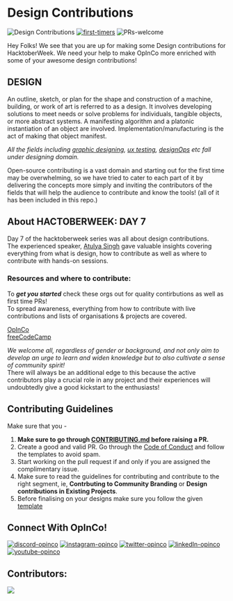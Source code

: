 
# Design Contributions

![Design Contributions](https://user-images.githubusercontent.com/71915346/195818591-1e0bf619-9c90-4272-ab8c-6394fb0ce693.png)
[![first-timers](https://img.shields.io/badge/first--timers-friendly-blue.svg?style=flat-square)](https://www.firsttimersonly.com/)
![PRs-welcome](https://img.shields.io/badge/PRs---welcome-green.svg?style=flat-square)

Hey Folks! We see that you are up for making some Design contributions for HacktoberWeek. We need your help to make OpInCo more enriched with some of your awesome design contributions!

## **DESIGN**
An outline, sketch, or plan for the shape and construction of a machine, building, or work of art is referred to as a design. It involves developing solutions to meet needs or solve problems for individuals, tangible objects, or more abstract systems. A manifesting algorithm and a platonic instantiation of an object are involved. Implementation/manufacturing is the act of making that object manifest.<br>

*All the fields including [graphic designing](https://en.wikipedia.org/wiki/Graphic_design), [ux testing](https://en.wikipedia.org/wiki/Graphical_user_interface_testing),  [designOps](https://www.frog.co/designmind/designops101)  etc fall under designing domain.*<br>



Open-source contributing is a vast domain and starting out for the first time may be overwhelming, so we have tried to cater to each part of it by delivering the concepts more simply and inviting the contributors of the fields that will help the audience to contribute and know the tools! (all of it has been included in this repo.) 

## **About HACTOBERWEEK: DAY 7**
Day 7 of the hacktoberweek series was all about design contributions.<br> 
The experienced speaker, [Atulya Singh](https://www.linkedin.com/in/atulyasingh22/)  gave valuable insights covering everything from what is design, how to contribute as well as where to contribute with hands-on sessions.


### **Resources and where to contribute:**
To ***get you started*** check these orgs out  for quality contirbutions as well as first time PRs!<br>
To spread awareness, everything from how to contribute with live contributions and lists of organisations & projects are covered.

[OpInCo](https://github.com/OpInCo-Community) <br>
[freeCodeCamp](https://github.com/freeCodeCamp) <br>





*We welcome all, regardless of gender or background, and not only aim to develop an urge to learn and widen knowledge but to also cultivate a sense of community spirit!*
<br>There will always be an additional edge to this because the active contributors play a crucial role in any project and their experiences will undoubtedly give a good kickstart to the enthusiasts!




## **Contributing Guidelines**

Make sure that you -
   
1. **Make sure to go through [CONTRIBUTING.md]() before raising a PR.**
2. Create a good and valid PR. Go through the [Code of Conduct](https://github.com/OpInCo-Community/HacktoberWeek/blob/main/CODE_OF_CONDUCT.md) and follow the templates to avoid spam.
3. Start working on the pull request if and only if you are assigned the complimentary issue.
4. Make sure to read the guidelines for contributing and contribute to the right segment, ie, **Contrbuting to Community Branding** or **Design contributions in Existing Projects**.
5. Before finalising on your designs make sure you follow the given [template](https://github.com/OpInCo-Community/HacktoberWeek/blob/69a2ff2acf9275181924c4313e6380ae7398e3e3/Design-Contributions/Opinco%20Rebranding/Design%20Board.png)



## **Connect With OpInCo!**
[![discord-opinco](https://img.shields.io/badge/-Discord-black?style=flat-square&logo=Discord)](https://discord.gg/uG3KwXkgfG)
[![instagram-opinco](https://img.shields.io/badge/-Instagram-black?style=flat-square&logo=Instagram)](https://www.instagram.com/opincocommunity/)
[![twitter-opinco](https://img.shields.io/badge/-Twitter-black?style=flat-square&logo=Twitter)](https://twitter.com/opincocommunity)
[![linkedIn-opinco](https://img.shields.io/badge/-LinkedIn-black?style=flat-square&logo=LinkedIn)](https://www.linkedin.com/company/opincocommunity/)
[![youtube-opinco](https://img.shields.io/badge/-YouTube-black?style=flat-square&logo=YouTube)](https://www.youtube.com/c/OpInCoCommunity)


## Contributors:
<a href = "https://github.com/OpInCo-Community/HacktoberWeek/graphs/contributors">
  <img src = "https://contrib.rocks/image?repo=OpInCo-Community/HacktoberWeek"/>
</a>

